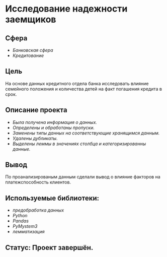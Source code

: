 # Исследование надежности заемщиков

## Сфера
- *Банковская сфера*
- *Кредитование*

## Цель
На основе данных кредитного отдела банка исследовать влияние семейного положения и количества детей на факт погашения кредита в срок.

## Описание проекта

- *Была получена информация о данных.*
- *Определены и обработаны пропуски.*
- *Заменены типы данных на соответствующие хранящимся данным.*
- *Удалены дубликаты.*
- *Выделены леммы в значениях столбца и категоризированны данные.*

## Вывод
По проанализированым данным сделали вывод о влияние факторов на платежспособность клиентов.

## Используемые библиотеки:

- *предобработка данных*
- *Python*
- *Pandas*
- *PyMystem3*
- *лемматизация*

## Статус: Проект завершён.
